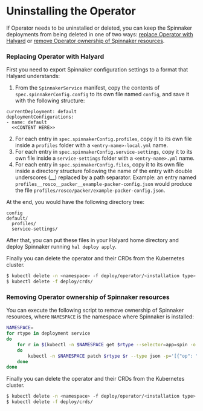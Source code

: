 # Uninstalling the Operator

If Operator needs to be uninstalled or deleted, you can keep the Spinnaker deployments from being deleted in one of two ways: [replace Operator with Halyard](#replacing-the-operator-with-halyard) or [remove Operator ownership of Spinnaker resources](#removing-operator-ownership-of-spinnaker-resources).


### Replacing Operator with Halyard

First you need to export Spinnaker configuration settings to a format that Halyard understands: 
1. From the `SpinnakerService` manifest, copy the contents of `spec.spinnakerConfig.config` to its own file named `config`, and save it with the following structure:
```
currentDeployment: default
deploymentConfigurations:
- name: default
  <<CONTENT HERE>> 
```
2. For each entry in `spec.spinnakerConfig.profiles`, copy it to its own file inside a `profiles` folder with a `<entry-name>-local.yml` name.
3. For each entry in `spec.spinnakerConfig.service-settings`, copy it to its own file inside a `service-settings` folder with a `<entry-name>.yml` name.
4. For each entry in `spec.spinnakerConfig.files`, copy it to its own file inside a directory structure following the name of the entry with double underscores (__) replaced by a path separator. Example: an entry named `profiles__rosco__packer__example-packer-config.json` would produce the file `profiles/rosco/packer/example-packer-config.json`.

At the end, you would have the following directory tree:
```
config
default/
  profiles/
  service-settings/
```

After that, you can put these files in your Halyard home directory and deploy Spinnaker running `hal deploy apply`.

Finally you can delete the operator and their CRDs from the Kubernetes cluster.

```bash
$ kubectl delete -n <namespace> -f deploy/operator/<installation type>
$ kubectl delete -f deploy/crds/
```

### Removing Operator ownership of Spinnaker resources

You can execute the following script to remove ownership of Spinnaker resources, where `NAMESPACE` is the namespace where Spinnaker is installed:
```bash
NAMESPACE=
for rtype in deployment service
do
    for r in $(kubectl -n $NAMESPACE get $rtype --selector=app=spin -o jsonpath='{.items[*].metadata.name}') 
    do
        kubectl -n $NAMESPACE patch $rtype $r --type json -p='[{"op": "remove", "path": "/metadata/ownerReferences"}]'
    done
done
```
Finally you can delete the operator and their CRDs from the Kubernetes cluster.
```bash
$ kubectl delete -n <namespace> -f deploy/operator/<installation type>
$ kubectl delete -f deploy/crds/
```

